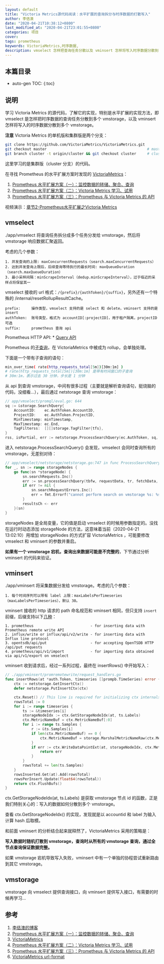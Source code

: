 ```yaml
---
layout: default
title: "Victoria Metrics源代码阅读：水平扩展的查询拆分与时序数据的打散写入"
author: 李佶澳
date: "2020-04-21T10:38:12+0800"
last_modified_at: "2020-04-21T23:01:55+0800"
categories: 项目
cover:
tags: prometheus
keywords: VictoriaMetrics,时序数据,
description: vmselect 怎样把查询任务分散以及 vminsert 怎样将写入时序数据分散到多个 vmstorage
---
```


## 本篇目录

* auto-gen TOC:
{:toc}

## 说明

学习 Victoria Metrics 的源代码，了解它的实现，特别是水平扩展的实现方法，即 vmselect 是怎样把时序数据的查询任务分散到多个 vmstorage，以及 vminsert 怎样将写入的时序数据分散到多个 vmstorage。

**注意** Victoria Metrics 的单机版和集群版是两个分支：

```sh
git clone https://github.com/VictoriaMetrics/VictoriaMetrics.git
git checkout master                                              # master 分支中是单机版
git branch cluster -t origin/cluster && git checkout cluster     # cluster 分支中是集群版
```

这里学习的是集群版（cluster 分支）的代码。

在寻找 Prometheus 的水平扩展方案时发现的 [VictoriaMetrics][3]：

1. [Prometheus 水平扩展方案（一）：监控数据的转储、聚合、查询][2]
2. [Prometheus 水平扩展方案（二）：Victoria Metrics 学习、试用][4]
3. [Prometheus 水平扩展方案（三）：Prometheus 与 Victoria Metrics 的 API][5]

视频演示：[章节2-Prometheus水平扩展之Victoria Metrics][7]

## vmselect

./app/vmselect 将查询任务拆分成多个任务分发给 vmstorage，然后将 vmstorage 响应数据汇聚返回。

考虑的几个参数：

```
1. 并发查询的上限: maxConcurrentRequests（search.maxConcurrentRequests） 
2. 达到并发查询上限后，后续查询等待执行的最长时间: maxQueueDuration（search.maxQueueDuration）
3. 最小采样间隔：minScrapeInterval（dedup.minScrapeInterval），过于临近的采样点将保留其一
```

vmselect 接收的 url 格式：`/{prefix}/{authToken}/{suffix}`，另外还有一个特殊的 /internal/resetRollupResultCache。

```
prefix:     操作类型，vmselect 支持的是 select 和 delete，vminsert 支持的是 insert
authToken:  账号类型，格式为 accountID[:projectID]，用于租户隔离，projectID 可选
suffix:     prometheus 查询 api 
```

Prometheus HTTP API: * [Query API](https://prometheus.io/docs/prometheus/latest/querying/api/)

Prometheus 的[子查询](https://prometheus.io/blog/2019/01/28/subquery-support/)，在 VictoriaMetrics 中被成为 rollup，会单独处理。

下面是一个带有子查询的语句：

```sh
min_over_time( rate(http_requests_total[5m])[30m:1m] )
# rate(http_requests_total[5m])[30m:1m] 是带有时间窗口的子查询
# 30m:1m，表示过去 30 分钟，步长是 1 分钟
```

从 api 到查询 vmstorage，中间有很多过程（主要就是解析查询语句，挺烧脑的代码，没细看...），最后通过 netstorage 查询 vmstorage：

```go
// app/vmselect/promql/eval.go: 644
sq := &storage.SearchQuery{
	AccountID:    ec.AuthToken.AccountID,
	ProjectID:    ec.AuthToken.ProjectID,
	MinTimestamp: minTimestamp,
	MaxTimestamp: ec.End,
	TagFilterss:  [][]storage.TagFilter{tfs},
}
rss, isPartial, err := netstorage.ProcessSearchQuery(ec.AuthToken, sq, true, ec.Deadline)
```

进入 netstorage.ProcessSearchQuery() 会发现，vmselect 会同时查询所有的 vmstorage，无差别对待：

```go
// app/vmselect/netstorage/netstorage.go:747 in func ProcessSearchQuery()
for _, sn := range storageNodes {
	go func(sn *storageNode) {
		sn.searchRequests.Inc()
		err := sn.processSearchQuery(tbfw, requestData, tr, fetchData, deadline)
		if err != nil {
			sn.searchRequestErrors.Inc()
			err = fmt.Errorf("cannot perform search on vmstorage %s: %s", sn.connPool.Addr(), err)
		}
		resultsCh <- err
	}(sn)
}
```

storageNodes 是全局变量，它的值是启动 vmselect 的时候用参数指定的。没找在运行时动态添加 storageNode 的方法，这意味着当前（2020-04-21 13:02:10）用增加 storageNodes 的方式扩容 VictoriaMetrics ，可能要修改 vmselect 和 vminsert 的参数并重启。

**如果有一个 vmstorage 宕机，查询出来数据可能是不完整的**，下节通过分析 vminsert 的代码来验证。

## vminsert

./app/vminsert 将采集数据分发给 vmstorage。考虑的几个参数：

```
1. 每个时间序列可以带有 label 上限：maxLabelsPerTimeseries（maxLabelsPerTimeseries），默认 30。
```

vminsert 接收的 http 请求的 path 命名规范和 vminsert 相同，但只支持 `insert` 前缀，后缀支持以下[几种][6]：

```
1. prometheus                          - for inserting data with Prometheus remote write API
2. influx/write or influx/api/v2/write - for inserting data with Influx line protocol
3. opentsdb/api/put                    - for accepting OpenTSDB HTTP /api/put requests
4. prometheus/api/v1/import            - for importing data obtained via api/v1/export on vmselect
```

vminsert 收到请求后，经过一系列过程，最终在 insertRows() 中开始写入：

```go
// ./app/vminsert/promremotewrite/request_handlers.go
func insertRows(at *auth.Token, timeseries []prompb.TimeSeries) error {
	ctx := netstorage.GetInsertCtx()
	defer netstorage.PutInsertCtx(ctx)

	ctx.Reset() // This line is required for initializing ctx internals.
	rowsTotal := 0
	for i := range timeseries {
		ts := &timeseries[i]
		storageNodeIdx := ctx.GetStorageNodeIdx(at, ts.Labels)
		ctx.MetricNameBuf = ctx.MetricNameBuf[:0]
		for i := range ts.Samples {
			r := &ts.Samples[i]
			if len(ctx.MetricNameBuf) == 0 {
				ctx.MetricNameBuf = storage.MarshalMetricNameRaw(ctx.MetricNameBuf[:0], at.AccountID, at.ProjectID, ts.Labels)
			}
			if err := ctx.WriteDataPointExt(at, storageNodeIdx, ctx.MetricNameBuf, r.Timestamp, r.Value); err != nil {
				return err
			}
		}
		rowsTotal += len(ts.Samples)
	}
	rowsInserted.Get(at).Add(rowsTotal)
	rowsPerInsert.Update(float64(rowsTotal))
	return ctx.FlushBufs()
}
```

ctx.GetStorageNodeIdx(at, ts.Labels) 是获取 vmstorage 节点 id 的函数，正是我们特别关心的：写入的数据如何分散到多个 vmstorage。

查看 ctx.GetStorageNodeIdx() 的实现，发现就是以 accountid 和 label 为输入计算 hash 后取模。

和前面 vminsert 的分析结合起来就释然了，VictoriaMetrics 采用的策略是：

**写入数据时随机打散到 vmstorage，查询时从所有的 vmstorage 查询，通过全节点查询保证数据完整。**

如果 vmstorage 宕机导致写入失败，vminsert 中有一个单独的协程尝试重新路由到其它 vmstorage。

## vmstorage

vmstorage 向 vmselect 提供查询接口，向 vminsert 提供写入接口，有需要的时候再学习... 

## 参考

1. [李佶澳的博客][1]
2. [Prometheus 水平扩展方案（一）：监控数据的转储、聚合、查询][2]
3. [VictoriaMetrics][3]
4. [Prometheus 水平扩展方案（二）：Victoria Metrics 学习、试用][4]
5. [Prometheus 水平扩展方案（三）：Prometheus 与 Victoria Metrics 的 API][5]
6. [VictoriaMetrics url-format][6]

[1]: https://www.lijiaocn.com "李佶澳的博客"
[2]: https://www.lijiaocn.com/%E9%A1%B9%E7%9B%AE/2020/02/12/prometheus-scale-out-1.html "Prometheus 水平扩展方案（一）：监控数据的转储、聚合、查询"
[3]: https://github.com/VictoriaMetrics/VictoriaMetrics "VictoriaMetrics"
[4]: https://www.lijiaocn.com/%E9%A1%B9%E7%9B%AE/2020/02/24/prometheus-scale-out-2.html "Prometheus 水平扩展方案（二）：Victoria Metrics 学习、试用"
[5]: https://www.lijiaocn.com/%E9%A1%B9%E7%9B%AE/2020/03/02/prometheus-scale-out-3.html "Prometheus 水平扩展方案（三）：Prometheus 与 Victoria Metrics 的 API"
[6]: https://github.com/VictoriaMetrics/VictoriaMetrics/tree/cluster#url-format "VictoriaMetrics url-format"
[7]: https://study.163.com/course/introduction.htm?shareId=400000000376006&trace_c_p_k2_=4b9989a268b5410392276efde7315c5f&courseId=1005950011#/courseDetail?tab=1 "视频讲解：Prometheus 水平扩展之Victoria Metrics"
